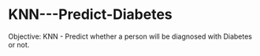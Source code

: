 # KNN---Predict-Diabetes
Objective: KNN - Predict whether a person will be diagnosed with Diabetes or not.
